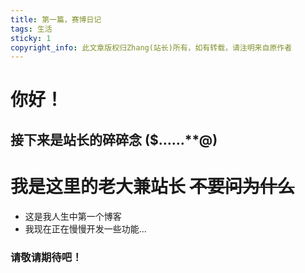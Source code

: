 ```yaml
---
title: 第一篇，赛博日记
tags: 生活
sticky: 1
copyright_info: 此文章版权归Zhang(站长)所有，如有转载，请注明来自原作者
---
```

# 你好！
## 接下来是站长的碎碎念 ($……**@)
# 我是这里的老大兼站长 ~~不要问为什么~~
* 这是我人生中第一个博客
* 我现在正在慢慢开发一些功能...
### 请敬请期待吧！

